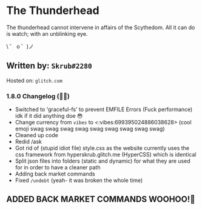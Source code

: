 # The Thunderhead

The thunderhead cannot intervene in affairs of the Scythedom. All it can do is watch; with an unblinking eye.

\ ゜ o ゜)ノ

## Written by: `Skrub#2280`

Hosted on: `glitch.com`

### 1.8.0 Changelog (💸🎉)

- Switched to 'graceful-fs' to prevent EMFILE Errors (Fuck performance) idk if it did anything doe 😳
- Change currency from `vibes` to <:vibes:699395024886038628> (cool emoji swag swag swag swag swag swag swag swag swag)
- Cleaned up code
- Redid /ask
- Got rid of (stupid idiot file) style.css as the website currently uses the css framework from hyperskrub.glitch.me (HyperCSS) which is identical
- Split json files into folders (static and dynamic) for what they are used for in order to have a cleaner path
- Adding back market commands
- Fixed `/undebt` (yeah- it was broken the whole time)

## ADDED BACK MARKET COMMANDS WOOHOO!🎉
